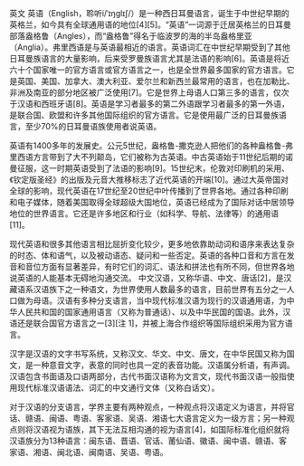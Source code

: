 英文  英语（English，聆听i/ˈɪŋɡlɪʃ/）是一种西日耳曼语言，诞生于中世纪早期的英格兰，如今具有全球通用语的地位[4][5]。“英语”一词源于迁居英格兰的日耳曼部落盎格鲁（Angles），而“盎格鲁”得名于临波罗的海的半岛盎格里亚（Anglia）。弗里西语是与英语最相近的语言。英语词汇在中世纪早期受到了其他日耳曼族语言的大量影响，后来受罗曼族语言尤其是法语的影响[6]。英语是将近六十个国家唯一的官方语言或官方语言之一，也是全世界最多国家的官方语言。它是英国、美国、加拿大、澳大利亚、爱尔兰和新西兰最常用的语言，也在加勒比、非洲及南亚的部分地区被广泛使用[7]。它是世界上母语人口第三多的语言，仅次于汉语和西班牙语[8]。英语是学习者最多的第二外语跟学习者最多的第一外语，是联合国、欧盟和许多其他国际组织的官方语言。它是使用最广泛的日耳曼族语言，至少70%的日耳曼语族使用者说英语。

英语有1400多年的发展史。公元5世纪，盎格鲁-撒克逊人把他们的各种盎格鲁-弗里西语方言带到了大不列颠岛，它们被称为古英语。中古英语始于11世纪后期的诺曼征服，这一时期英语受到了法语的影响[9]。15世纪末，伦敦对印刷机的采用、《钦定版圣经》的出版及元音大推移标志了近代英语的开端[10]。通过大英帝国对全球的影响，现代英语在17世纪至20世纪中叶传播到了世界各地。通过各种印刷和电子媒体，随着美国取得全球超级大国地位，英语已经成为了国际对话中居领导地位的世界语言。它还是许多地区和行业（如科学、导航、法律等）的通用语[11]。

现代英语和很多其他语言相比屈折变化较少，更多地依靠助动词和语序来表达复杂的时态、体和语气，以及被动语态、疑问和一些否定。英语的各种口音和方言在发音和音位方面有显著差异，有时它们的词汇、语法和拼法也有所不同，但世界各地说英语的人能基本无碍地沟通交流。
中文汉语，又称华语、中文、唐话[2]，是汉藏语系汉语族下之一种语文，为世界使用人数最多的语言，目前世界有五分之一人口做为母语。汉语有多种分支语言，当中现代标准汉语为现行的汉语通用语，为中华人民共和国的国家通用语言（又称为普通话）、以及中华民国的国语。此外，汉语还是联合国官方语言之一[3][注 1]，并被上海合作组织等国际组织采用为官方语言。

汉字是汉语的文字书写系统，又称汉文、华文、中文、唐文，在中华民国又称为国文，是一种意音文字，表意的同时也具一定的表音功能。汉语属分析语，有声调。汉语包含书面语及口语两部分，古代书面汉语称为文言文，现代书面汉语一般指使用现代标准汉语语法、词汇的中文通行文体（又称白话文）。

对于汉语的分支语言，学界主要有两种观点，一种观点将汉语定义为语言，并将官话、赣语、闽语、粤语、客家语、吴语、湘语七大语言定义为一级方言；另一种观点则将汉语视为语族，其下无法互相沟通的视为语言[4]，如国际标准化组织就将汉语族分为13种语言：闽东语、晋语、官话、莆仙语、徽语、闽中语、赣语、客家语、湘语、闽北语、闽南语、吴语、粤语。